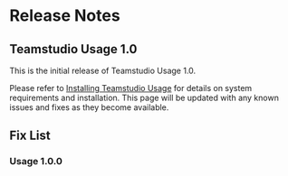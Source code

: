 # Release Notes
## Teamstudio Usage  1.0
This is the initial release of Teamstudio Usage 1.0.

Please refer to [Installing Teamstudio Usage](installing.md) for details on system requirements and installation. This page will be updated with any known issues and fixes as they become available.

## Fix List
### Usage 1.0.0
